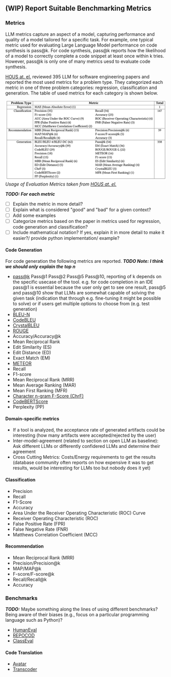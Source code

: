 ## (WIP) Report Suitable Benchmarking Metrics

### Metrics

LLM metrics capture an aspect of a model, capturing performance and quality of a model tailored for a specific task.
For example, one typical metric used for evaluating Large Language Model performance on code synthesis is pass@k.
For code synthesis, pass@k reports how the likelihood of a model to correctly complete a code snippet at least once within k tries.
However, pass@k is only one of many metrics uesd to evaluate code synthesis.

[HOUS at. el.](https://arxiv.org/pdf/2308.10620) reviewed 395 LLM for software engineering papers and reported the most used metrics for a problem type.
They categorized each metric in one of three problem categories: regression, classification and generation.
The table of used metrics for each category is shown below.

![Usage of Evaluation Metrics](/assets/images/evaluation_metrics.png)
*Usage of Evaluation Metrics taken from [HOUS at. el.](https://arxiv.org/pdf/2308.10620)*

***TODO: For each metric***
- [ ] Explain the metric in more detail?
- [ ] Explain what is considered "good" and "bad" for a given context?
- [ ] Add some examples
- [ ] Categorize metrics based on the paper in metrics used for regression, code generation and classification?
- [ ] Include mathematical notation? If yes, explain it in more detail to make it easier?/ provide python implementation/ example?

#### Code Generation

For code generation the following metrics are reported. ***TODO Note: I think we should only explain the top n***

* [pass@k](https://arxiv.org/pdf/2107.03374) Pass@1 Pass@2 Pass@5 Pass@10, reporting of k depends on the specific usecase of the tool. e.g. for code completion in an IDE pass@1 is essential because the user only get to see one result, pass@5 and pass@10 show that LLMs are somewhat capable of solving the given task (indication that through e.g. fine-tuning it might be possible to solve) or if users get multiple options to choose from (e.g. test generation)
* [BLEU-N](https://aclanthology.org/P02-1040.pdf)
* [CodeBLEU](https://arxiv.org/abs/2009.10297)
* [CrystalBLEU](https://software-lab.org/publications/ase2022_CrystalBLEU.pdf)
* [ROUGE](https://aclanthology.org/W04-1013.pdf)
* Accuracy/Accuracy@k
* Mean Reciprocal Rank
* Edit Similarity (ES)
* Edit Distance (ED)
* Exact Match (EM)
* [METEOR](https://dl.acm.org/doi/pdf/10.5555/1626355.1626389)
* Recall
* F1-score
* Mean Reciprocal Rank (MRR)
* Mean Average Ranking (MAR)
* Mean First Ranking (MFR)
* [Character n-gram F-Score (ChrF)](https://aclanthology.org/W15-3049.pdf)
* [CodeBERTScore](https://arxiv.org/pdf/2302.05527)
* Perplexity (PP)


#### Domain-specific metrics
* If a tool is analyzed, the acceptance rate of generated artifacts could be interesting (how many artifacts were accepted/rejected by the user)
* Inter-model-agreement (related to section on open LLM as baseline): Ask different LLMs or differently confidered LLMs and determine their agreement
* Cross Cutting Metrics: Costs/Energy requirements to get the results (database community often reports on how expensive it was to get results, would be interesting for LLMs too but nobody does it yet)

#### Classification

- Precision
- Recall
- F1-Score
- Accuracy
- Area Under the Receiver Operating Characteristic (ROC) Curve
- Receiver Operating Characteristic (ROC)
- False Positive Rate (FPR)
- False Negative Rate (FNR)
- Matthews Correlation Coefficient (MCC)

#### Recommendation

- Mean Reciprocal Rank (MRR)
- Precision/Precision@k
- MAP/MAP@k
- F-score/F-score@k
- Recall/Recall@k
- Accuracy

### Benchmarks

***TODO:*** Maybe something along the lines of using different benchmarks? Being aware of their biases (e.g., focus on a particular programming language such as Python)?

* [HumanEval](https://github.com/openai/human-eval)
* [REPOCOD](https://huggingface.co/datasets/lt-asset/REPOCOD)
* [ClassEval](https://arxiv.org/abs/2308.01861)

#### Code Translation

* [Avatar](https://arxiv.org/pdf/2108.11590)
* [Transcoder](https://arxiv.org/pdf/2006.03511)